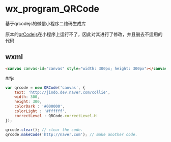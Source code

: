 [qrCodejs]: https://github.com/vivialex/qrcodejs

# wx_program_QRCode
基于qrcodejs的微信小程序二维码生成库

原本的[qrCodejs]在小程序上运行不了，因此对其进行了修改，并且删去不适用的代码

## wxml
```HTML
<canvas canvas-id="canvas" style="width: 300px; height: 300px"></canvas>
```
##js
```Javascript
var qrcode = new QRCode('canvas', {
	text: 'http://jindo.dev.naver.com/collie',
	width: 300,
	height: 300,
	colorDark : '#000000',
	colorLight : '#ffffff',
	correctLevel : QRCode.correctLevel.H
});

qrcode.clear(); // clear the code.
qrcode.makeCode('http://naver.com'); // make another code.
```
